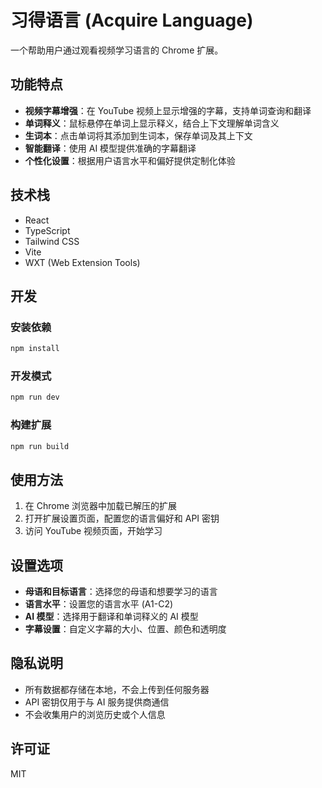 # 习得语言 (Acquire Language)

一个帮助用户通过观看视频学习语言的 Chrome 扩展。

## 功能特点

- **视频字幕增强**：在 YouTube 视频上显示增强的字幕，支持单词查询和翻译
- **单词释义**：鼠标悬停在单词上显示释义，结合上下文理解单词含义
- **生词本**：点击单词将其添加到生词本，保存单词及其上下文
- **智能翻译**：使用 AI 模型提供准确的字幕翻译
- **个性化设置**：根据用户语言水平和偏好提供定制化体验

## 技术栈

- React
- TypeScript
- Tailwind CSS
- Vite
- WXT (Web Extension Tools)

## 开发

### 安装依赖

```bash
npm install
```

### 开发模式

```bash
npm run dev
```

### 构建扩展

```bash
npm run build
```

## 使用方法

1. 在 Chrome 浏览器中加载已解压的扩展
2. 打开扩展设置页面，配置您的语言偏好和 API 密钥
3. 访问 YouTube 视频页面，开始学习

## 设置选项

- **母语和目标语言**：选择您的母语和想要学习的语言
- **语言水平**：设置您的语言水平 (A1-C2)
- **AI 模型**：选择用于翻译和单词释义的 AI 模型
- **字幕设置**：自定义字幕的大小、位置、颜色和透明度

## 隐私说明

- 所有数据都存储在本地，不会上传到任何服务器
- API 密钥仅用于与 AI 服务提供商通信
- 不会收集用户的浏览历史或个人信息

## 许可证

MIT
